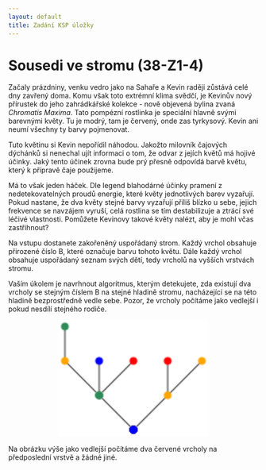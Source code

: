 ```yaml
---
layout: default
title: Zadání KSP úložky
---
```


# Sousedi ve stromu (38-Z1-4)

Začaly prázdniny, venku vedro jako na Sahaře a Kevin raději zůstává celé dny zavřený doma. Komu však toto extrémní klima svědčí, je Kevinův nový přírustek do jeho zahrádkářské kolekce - nově objevená bylina zvaná *Chromatis Maxima*. Tato pompézní rostlinka je speciální hlavně svými barevnými květy. Tu je modrý, tam je červený, onde zas tyrkysový. Kevin ani neumí všechny ty barvy pojmenovat.

Tuto květinu si Kevin nepořídil náhodou. Jakožto milovník čajových dýchánků si nenechal ujít informaci o tom, že odvar z jejích květů má hojivé účinky. Jaký tento účinek zrovna bude prý přesně odpovídá barvě květu, který k přípravě čaje použijeme. 

Má to však jeden háček. Dle legend blahodárné účinky pramení z nedetekovatelných proudů energie, které květy jednotlivých barev vyzařují. Pokud nastane, že dva květy stejné barvy vyzařují příliš blízko u sebe, jejich frekvence se navzájem vyruší, celá rostlina se tím destabilizuje a ztrácí své léčivé vlastnosti. Pomůžete Kevinovy takové květy nalézt, aby je mohl včas zastřihnout?

Na vstupu dostanete zakořeněný uspořádaný strom. Každý vrchol obsahuje přirozené číslo B, které označuje barvu tohoto květu. Dále každý vrchol obsahuje uspořádaný seznam svých dětí, tedy vrcholů na vyšších vrstvách stromu. 

Vaším úkolem je navrhnout algoritmus, kterým detekujete, zda existují dva vrcholy se stejným číslem B na stejné hladině stromu, nacházející se na této hladině bezprostředně vedle sebe. Pozor, že vrcholy počítáme jako vedlejší i pokud nesdílí stejného rodiče.

<div style="text-align: center;">
  <img src="/Resources/ksp/stromecek.svg" width="60%">
</div>

Na obrázku výše jako vedlejší počítáme dva červené vrcholy na předposlední vrstvě a žádné jiné.
